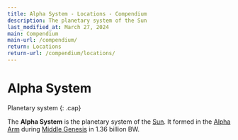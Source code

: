 ```yaml
---
title: Alpha System - Locations - Compendium
description: The planetary system of the Sun
last_modified_at: March 27, 2024
main: Compendium
main-url: /compendium/
return: Locations
return-url: /compendium/locations/
---
```


# Alpha System
Planetary system
{: .cap}

The **Alpha System** is the planetary system of the [Sun](/compendium/locations/sun/). It formed in the [Alpha Arm](/compendium/locations/alpha-arm) during [Middle Genesis](/compendium/events/genesis/#middle-genesis) in 1.36 billion BW.